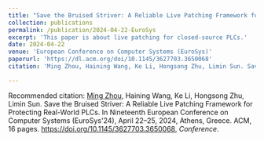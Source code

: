 ```yaml
---
title: "Save the Bruised Striver: A Reliable Live Patching Framework for Protecting Real-World PLCs"
collection: publications
permalink: /publication/2024-04-22-EuroSys
excerpt: 'This paper is about live patching for closed-source PLCs.'
date: 2024-04-22
venue: 'European Conference on Computer Systems (EuroSys)'
paperurl: 'https://dl.acm.org/doi/10.1145/3627703.3650068'
citation: 'Ming Zhou, Haining Wang, Ke Li, Hongsong Zhu, Limin Sun. Save the Bruised Striver: A Reliable Live Patching Framework for Protecting Real-World PLCs. In Nineteenth European Conference on Computer Systems (EuroSys'24), April 22–25, 2024, Athens, Greece. ACM, 16 pages. https://doi.org/10.1145/3627703.3650068. &quot;Paper Title Number 2.&quot; <i>Conference</i>.'

---
```



Recommended citation: [Ming Zhou](https://xumesang.github.io/), Haining Wang, Ke Li, Hongsong Zhu, Limin Sun. Save the Bruised Striver: A Reliable Live Patching Framework for Protecting Real-World PLCs. In Nineteenth European Conference on Computer Systems (EuroSys'24), April 22–25, 2024, Athens, Greece. ACM, 16 pages. https://doi.org/10.1145/3627703.3650068, <i>Conference</i>. 
